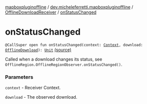 [mapboxpluginoffline](../../index.md) / [dev.micheleferretti.mapboxpluginoffline](../index.md) / [OfflineDownloadReceiver](index.md) / [onStatusChanged](./on-status-changed.md)

# onStatusChanged

`@CallSuper open fun onStatusChanged(context: `[`Context`](https://developer.android.com/reference/android/content/Context.html)`, download: `[`OfflineDownload`](../../dev.micheleferretti.mapboxpluginoffline.model/-offline-download/index.md)`): `[`Unit`](https://kotlinlang.org/api/latest/jvm/stdlib/kotlin/-unit/index.html) [(source)](https://github.com/xit0c/mapbox-plugin-offline/tree/master/mapboxpluginoffline/src/main/java/dev/micheleferretti/mapboxpluginoffline/OfflineDownloadReceiver.kt#L195)

Called when a download changes its status, see `OfflineRegion.OfflineRegionObserver.onStatusChanged()`.

### Parameters

`context` - Receiver Context.

`download` - The observed download.